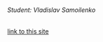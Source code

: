 ###### Student: Vladislav Samoilenko

[link to this site](https://vladhorii.github.io/goit-markup-hw-08/)
